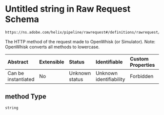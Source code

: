 # Untitled string in Raw Request Schema

```txt
https://ns.adobe.com/helix/pipeline/rawrequest#/definitions/rawrequest/properties/method
```

The HTTP method of the request made to OpenWhisk (or Simulator). Note: OpenWhisk converts all methods to lowercase.

| Abstract            | Extensible | Status         | Identifiable            | Custom Properties | Additional Properties | Access Restrictions | Defined In                                                               |
| :------------------ | :--------- | :------------- | :---------------------- | :---------------- | :-------------------- | :------------------ | :----------------------------------------------------------------------- |
| Can be instantiated | No         | Unknown status | Unknown identifiability | Forbidden         | Allowed               | none                | [rawrequest.schema.json*](rawrequest.schema.json "open original schema") |

## method Type

`string`
